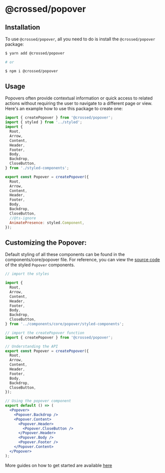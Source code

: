 # @crossed/popover

## Installation

To use `@crossed/popover`, all you need to do is install the
`@crossed/popover` package:

```sh
$ yarn add @crossed/popover

# or

$ npm i @crossed/popover
```

## Usage

Popovers often provide contextual information or quick access to related actions without requiring the user to navigate to a different page or view. Here's an example how to use this package to create one:

```jsx
import { createPopover } from '@crossed/popover';
import { styled } from '../styled';
import {
  Root,
  Arrow,
  Content,
  Header,
  Footer,
  Body,
  Backdrop,
  CloseButton,
} from './styled-components';

export const Popover = createPopover({
  Root,
  Arrow,
  Content,
  Header,
  Footer,
  Body,
  Backdrop,
  CloseButton,
  //@ts-ignore
  AnimatePresence: styled.Component,
});
```

## Customizing the Popover:

Default styling of all these components can be found in the components/core/popover file. For reference, you can view the [source code](https://github.com/gluestack/gluestack-ui/blob/development/example/storybook/src/ui-components/Popover/index.tsx) of the styled `Popover` components.

```jsx
// import the styles

import {
  Root,
  Arrow,
  Content,
  Header,
  Footer,
  Body,
  Backdrop,
  CloseButton,
} from '../components/core/popover/styled-components';

// import the createPopover function
import { createPopover } from '@crossed/popover';

// Understanding the API
export const Popover = createPopover({
  Root,
  Arrow,
  Content,
  Header,
  Footer,
  Body,
  Backdrop,
  CloseButton,
});

// Using the popover component
export default () => (
  <Popover>
    <Popover.Backdrop />
    <Popover.Content>
      <Popover.Header>
        <Popover.CloseButton />
      </Popover.Header>
      <Popover.Body />
      <Popover.Footer />
    </Popover.Content>
  </Popover>
);
```

More guides on how to get started are available
[here](https://ui.gluestack.io/docs/components/overlay/popover)
